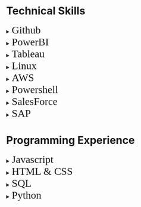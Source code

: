 # Technical Skills
<details>
<summary><span style="font-family:futura; font-size:2em;">Github</span></summary>
<br/>
<span style="font-family:futura; font-size:1.5em;">Skills & Training</span>
<br/>
I completed the "Day One" and "Week One" introductory Github courses through the official Github website. At its most basic level, Github allows for version control of programs and projects through the process of committing changes to new branches and then merging those branches to the master branch once they are complete and functional. Through my training on Github, I am able to use pull requests, commits, and merges to collaborate with others on code, as well as use Markdown in conjunction with html to create and host pages on Github. Here is a list of the courses I completed:

 <ul>
  <li>Communicating using Markdown</li>
  <li>Uploading projects to Github</li>
  <li>GitHub Pages using HTML</li>
  <li>Managing merge conflicts</li>
  <li>Reviewing pull requests</li>
  <li>Securing your workflows</li>
</ul> 
Proof of completion:

<img src="https://raw.githubusercontent.com/czehentner98/Technical-Skills-Resume/master/Screen%20Shot%202019-09-30%20at%208.49.46%20PM.png" alt="Day 1">

<img src="https://raw.githubusercontent.com/czehentner98/Technical-Skills-Resume/master/Screen%20Shot%202019-09-30%20at%208.50.11%20PM.png" alt="Week 1">
<br/>
<br/>
<span style="font-family:futura; font-size:1.5em;">Projects & Experience</span>
<br/>
To practice the skills I learned in these courses, I created and maintained this technical skills resume on Github using markdown and html. This leveraged different skills such as html programming, uploading and inserting images, and commiting updates to the master branch. Most of my focus in creating this template was placed on taking the Jekyll template and customizing it. Github has a set of standard themes for webpages, so I was able to find the html file for the "architect" theme and make personal changes from there such as: adding my headshot and personal information to the sidebar, changing the default header (my repository name) to a customized title and subtitle, and formatting text within the body of the page.

</details> 

<details>
<summary><span style="font-family:futura; font-size:2em;">PowerBI</span></summary>
<br/> 
<span style="font-family:futura; font-size:1.5em;">Skills & Training</span>
<br/>

I took the Analyzing and Visualizing Data with Power BI course available on edX. PowerBI is a business analytics platform that can import data from many different sources (including Excel, csv files, and databases) and give users the ability to create interactive data visualizations, reports, and dashboards. Through my training in PowerBI, I am able to create simple charts and dashboards as well as utilize some of PowerBI's more advanced features such as navigation pane/dashboard customization, customized featured questions, Quick Insights Generator, and specialized PowerBI charts and graphics. Here is a list of the courses I completed:
    
 <ul>
  <li>Managing Data Transformations on the PowerBI Desktop Application</li>
  <li>Desktop Modeling</li>
  <li>Data Visualizations</li>
  <li>Online PowerBI Service</li>
  <li>Excel Data Imports and Direct Connectivity</li>
</ul> 
Proof of completion:
<img src="https://raw.githubusercontent.com/czehentner98/Technical-Skills-Resume/master/Proof%20of%20PowerBI%20Completion.png">
<br/>
<br/>
<span style="font-family:futura; font-size:1.5em;">Projects & Experience</span>
<br/>

To practice the skills I obtained in this course, I created a dashboard to model 'New Hire Demographics' for Sample HR data. To see the dashboard in action, click on the image below:
<a href="https://www.youtube.com/watch?v=gQOR47AbiPs&feature=youtu.be" target="_blank"><img src="https://raw.githubusercontent.com/czehentner98/Technical-Skills-Resume/master/HR%20Dashboard.png">
</a>

</details> 

<details>
<summary><span style="font-family:futura; font-size:2em;">Tableau</span></summary>
<br/> 
<span style="font-family:futura; font-size:1.5em;">Skills & Training</span>
<br/>
I studied the chapters and completed the hands-on projects from "Tableau Analytics in the Accounting Classroom" by Charles Hooper. Tableau is very similar in function to PowerBI; it focuses and data visualization and analytics, but with a different layout and several different functionalities. Completing this coursework helped augment my understanding of data visualization on a different platform, while illustrating how to maximize its utility for accounting. Here is a list of the chapters I completed:
<ul>
  <li>Connecting to Data</li>
  <li>Basic Chart Types</li>
  <li>Filtering Data</li>
  <li>Sorting Data</li>
  <li>Calculated Fields</li>
  <li>Parameters</li>
  <li>Hierarchies</li>
  <li>Dashboards</li>
</ul> 

<br/>
<span style="font-family:futura; font-size:1.5em;">Projects & Experience</span>
<br/>
I created two Tableau workbooks to demonstrate the skills I gained across these 8 chapters. 
<ul>
  <li>Sample from Chapters 1-4</li>
  <img src="https://raw.githubusercontent.com/czehentner98/Technical-Skills-Resume/master/Tableau%20Proof%201.PNG">
  <li>Sample from Chapters 5-8</li>
  <img src="https://raw.githubusercontent.com/czehentner98/Technical-Skills-Resume/master/Tableau%20Proof%202.PNG">
</ul> 
</details>  

<details>
<summary><span style="font-family:futura; font-size:2em;">Linux</span></summary>
<br/>
<span style="font-family:futura; font-size:1.5em;">Skills & Training</span>
<br/>
    
I completed the LPI Linux Essentials course on Linux Academy and became familiar with the Linux Operating System and open-source applications. Through hands-on labs within this training, I developed proficiency using Command Line and BASH scripting to accomplish tasks like interacting with files on my computer and querying network and client DNS configurations.  Here is a list of subjects covered in my training:
  
 <ul>
  <li>General Linux Knowledge and Overview of Operating Systems</li>
  <li>Open Source Software Basics</li>
  <li>Command Line Essentials</li>
  <li>Using the Terminal/Command Line to interact with Files and Directories</li>
  <li>Using BASH for scripting</li>
  <li>Understanding Data Storage and Hardware</li>
  <li>Security and User Settings in Linux</li>
</ul> 
Proof of completion:
<img src="https://github.com/czehentner98/Technical-Skills-Resume/blob/master/Linux%20Certificate.PNG?raw=true">
<br/>
<br/>
<span style="font-family:futura; font-size:1.5em;">Projects & Experience</span>
<br/>

I created a Virtual Private Network (VPN) utilizing Digital Ocean and a Linux VM running Ubuntu.
<img src="https://raw.githubusercontent.com/czehentner98/Technical-Skills-Resume/master/Digital%20Ocean%20VPN.png">
</details>  

<details>
<summary><span style="font-family:futura; font-size:2em;">AWS</span></summary>
<br/>    
<span style="font-family:futura; font-size:1.5em;">Skills & Training</span>
<br/>

I completed the AWS Essentials course on Linux Academy as an introduction to core AWS services. I created and managed the security of my own AWS account using IAM and got exposure to many of the other features AWS has to offer such as bulk storage and object versioning/lifecycling in S3, SQL/non-SQL based database services in RDS and DynamoDB (respectively), and cloud computing instances with EC2. Through the training's use of an overarching example (referred to as "Project Omega"), I also understand how these services can be used in conjunction with one another to create solutions to a vast array of professional issues. Here is a list of the courses I took:    
 <ul>
  <li>Identity and Access Management (IAM)</li>
  <li>Virtual Private Cloud (VPC)</li>
  <li>Elastic Cloud Compute (EC2)</li>
  <li>Storage Services (S3)</li>
  <li>Databases</li>
  <li>Elastic Load Balancer (ELB)</li>
  <li>Auto Scaling</li>
  <li>Route 53</li>
  <li>Lambda</li>
  <li>General AWS Account Management</li>
</ul> 
Proof of completion:
<img src="https://github.com/czehentner98/Technical-Skills-Resume/blob/master/AWS%20Certificate.PNG?raw=true">
<br/>
<br/>
<span style="font-family:futura; font-size:1.5em;">Projects & Experience</span>
<br/>
After completing the AWS Essentials course, I configured a VPN with AWS, deploying on EC2.
<img src="https://raw.githubusercontent.com/czehentner98/Technical-Skills-Resume/master/ec2%20vpn.png">

</details> 

<details>
<summary><span style="font-family:futura; font-size:2em;">Powershell</span></summary>
<br/> 
<span style="font-family:futura; font-size:1.5em;">Skills & Training</span>
<br/>

I completed the PowerShell 5 Essential Training through LinkedIn Learning. Powershell is a shell designed for task automation and configuration management. While this can be a powerful and complex tool, this training taught me that accessing most of its features lies in being able to use the "get-help" command effectively. With development of this skill, I was able to research command syntax as well as find information on things like module installation, csv and xml file imports and exports, and script writing in ISE. Here is a list of the courses I completed:   
 <ul>
  <li>Initializing and Customizing PowerShell</li>
  <li>Discovering Commands and Getting Help</li>
  <li>Working with Snap-ins and Modules</li>
  <li>Using Pipelines</li>
  <li>Using Objects</li>
  <li>Scripts and Automation</li>
  <li>Scalable Management and Remoting</li>
</ul> 
Proof of Completion:
<img src="https://raw.githubusercontent.com/czehentner98/Technical-Skills-Resume/master/PowerShell%20Training.png">

</details>

<details>
<summary><span style="font-family:futura; font-size:2em;">SalesForce</span></summary>
<br/>
<span style="font-family:futura; font-size:1.5em;">Skills & Training</span>
<br/>

By completing the Salesforce Admin Beginner training via Trailhead, I have developed an understanding of the basics of Salesforce and app customization within Salesforce. Essentially, Salesforce allows different departments of a company to view and manage relationships with customers with customizable apps. This training has given me an in-depth introduction to understanding the layout of Salesforce as well as Salesforce functionalities like creating custom objects, fields, and relationships; establishing global and object specific actions; customizing user experience and assistance features; and creating visualizations of key business metrics. Here is a list of the courses I completed:
 <ul> 
  <li>Salesforce Platform Basics</li>
  <li>Data Modeling</li>
  <li>Data Management</li>
  <li>Lightening Experience Customization</li>
  <li>Salesforce Mobile App Customization</li>
  <li>Reports and Dashboards for Lightening Experience</li>
  <li>Scalable Management and Remoting</li>
</ul> 
Here are the badges I completed during my training:
<img src="https://raw.githubusercontent.com/czehentner98/Technical-Skills-Resume/master/screen_shot_2019-12-07_at_4.33.24_pm.png">
<br/>
<br/>
<span style="font-family:futura; font-size:1.5em;">Projects & Experience</span>
<br/>

A major portion of my SalesForce training consisted of completing various Salesforce procedures in a Sandbox environment. Mini projects completed include, but aren't limited to:

 <ul> 
  <li>Creating custom objects and fields within a SalesForce app</li>
 
  <img src="https://raw.githubusercontent.com/czehentner98/Technical-Skills-Resume/master/SF%20Object%20Example.png">
  
  <li>Importing bulk data and matching fields using Data Import Wizard</li>
  
  <img src="https://raw.githubusercontent.com/czehentner98/Technical-Skills-Resume/master/SF%20Import%20Example.png">
  
  <li>Creating custom dashboards</li>
  
  <img src="https://raw.githubusercontent.com/czehentner98/Technical-Skills-Resume/master/SF%20Dashboard%20Example.png">
</ul>

</details>

<details>
<summary><span style="font-family:futura; font-size:2em;">SAP</span></summary>
<br/>
<span style="font-family:futura; font-size:1.5em;">Projects & Experience</span>
<br/>
While I haven't completed and technical training in SAP, I used it extensively during my Financial Performance and Analysis internship with Phillips 66. SAP was integral to both of my main projects during the summer. I facilitated the Biennial Fixed Asset Review by pulling asset data from several locations within SAP, organizing this data into reports in Excel, and maintaining communications with several different business units. Additionally, I became familiar with financial reporting in SAP by assisting with Month End closing for the Major Projects division; I verified costs posted to the SAP database and analyzed these actuals compared to the Year-to-Date budgeted values in SAP. <br/>
Results and recommendations for both projects were accepted by management.
</details>
  
# Programming Experience
<details>
<summary><span style="font-family:futura; font-size:2em;">Javascript</span></summary>
<br/>
<span style="font-family:futura; font-size:1.5em;">Skills & Training</span>
<br/>
I've taken two consecutive college-level programming classes tailored to applying coding concepts in a business environment. The primary programming language used in these courses was Javascript, so I've become accustomed to complex looping, creating functions, and linking source code to html files with Javascript. 
<br/>
</details>  
<details>
<summary><span style="font-family:futura; font-size:2em;">HTML & CSS</span></summary>
<br/>
<span style="font-family:futura; font-size:1.5em;">Skills & Training</span>
<br/>
As part of my business programming skills classes, I used html and CSS to create aesthetic GUIs for my Javascript programs. I learned how to use header, div, and paragraph elements to display text on basic webpages and create style attributes in css for the different html elements to provide them with visually pleasing formatting. I can also create more complex interface items and displayed elements such as inserting image/video to a webpage and creating buttons and text boxes for user input. 
<br/>
<br/>
<span style="font-family:futura; font-size:1.5em;">Projects & Experience</span>
<br/>
While I have designed smaller scale webpage projects, this technical skills resume is a good example of my abilities utilizing both html and css.
</details>
<details>
<summary><span style="font-family:futura; font-size:2em;">SQL</span></summary>
<br/>
<span style="font-family:futura; font-size:1.5em;">Skills & Training</span>
<br/>
I completed a upper-level college course called "Database Application and Design". The course provided me with an introduction to the principles of designing a database like drawing Entity-Relationship Diagrams (ERDs), mapping ERDs into tables, and using relational algebra to design queries. Additionally, I learned and became familiar with SQL syntax for creating databases, tables, and individual records as well as advanced querying using SQL. Finally, I gained experience designing a front-end portion of a database using Microsoft Access. 
<br/>
<br/>
<span style="font-family:futura; font-size:1.5em;">Projects & Experience</span>
<br/>
As a part of this course, I designed a database from scatch for a fictional company, "Electronic Recycler". This project included drawing an ERD to illustrate the flow of data within their electronic rental/purchase/sale process, mapping this diagram into a table schema, using SQL to build a backend database based on the table schema, and creating a front-end for the database in Access.
<img src="https://raw.githubusercontent.com/czehentner98/Technical-Skills-Resume/master/Lab%20Back%20end.png">
</details>
<details>
<summary><span style="font-family:futura; font-size:2em;">Python</span></summary>
<br/>
<span style="font-family:futura; font-size:1.5em;">Skills & Training</span>
<br/>
I completed a pre-AP Python course as my first introduction to programming. In addition to gaining knowledge about general coding logic and object-oriented programming, I learned Python syntax for many different elements of coding such as declaring variables, creating loops, using tuples/dictionaries, indexing strings, and creating/calling functions. I also gained experience working with packages and modules like Tkinter (for creating simple GUIs) and pygame. Lessons I completed throughout this class include:
<ul> 
  <li>Types, Variables, and Simple IO</li>
  <li>Branching, Loops, and Program Planning</li>
  <li>Strings and Tuples</li>
  <li>Lists and Dictionaries</li>
  <li>Functions</li>
  <li>Software Objects</li>
  <li>Object-Oriented Programming</li>
  <li>GUI Development</li>
  <li>Graphics</li>
</ul> 
<br/>
<span style="font-family:futura; font-size:1.5em;">Projects & Experience</span>
<br/>
In addition to completing mini-projects in conjunction with every lesson, I created a missle-launching game (similar to Galaga) utilizing python, pygame, and homemade sprites. In the game, the user would have to defend their 6 castles at the bottom of the screen by shooting down missles before they reach the structures. As the game progresses, the missiles move faster and generate more quickly. This project was an excellent experience in coordinating visual displays with program function as well as working in a small team of other programmers. 
</details>
